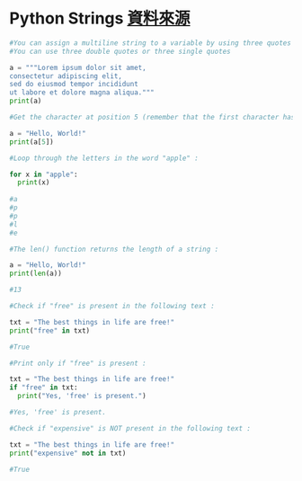 # Python Strings [資料來源](https://www.w3schools.com/python/python_strings.asp)



```python
#You can assign a multiline string to a variable by using three quotes :
#You can use three double quotes or three single quotes

a = """Lorem ipsum dolor sit amet,
consectetur adipiscing elit,
sed do eiusmod tempor incididunt
ut labore et dolore magna aliqua."""
print(a)
```

```python
#Get the character at position 5 (remember that the first character has the position 0) :

a = "Hello, World!"
print(a[5])
```

```python
#Loop through the letters in the word "apple" :

for x in "apple":
  print(x)
  
#a
#p
#p
#l
#e
```
```python
#The len() function returns the length of a string :

a = "Hello, World!"
print(len(a))

#13
```
```python
#Check if "free" is present in the following text :

txt = "The best things in life are free!"
print("free" in txt)

#True
```
```python
#Print only if "free" is present :

txt = "The best things in life are free!"
if "free" in txt:
  print("Yes, 'free' is present.")

#Yes, 'free' is present.
```
```python
#Check if "expensive" is NOT present in the following text :

txt = "The best things in life are free!"
print("expensive" not in txt)

#True
```
